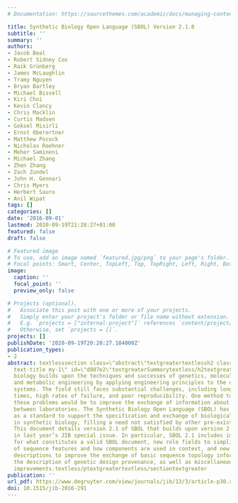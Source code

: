 ```yaml
---
# Documentation: https://sourcethemes.com/academic/docs/managing-content/

title: Synthetic Biology Open Language (SBOL) Version 2.1.0
subtitle: ''
summary: ''
authors:
- Jacob Beal
- Robert Sidney Cox
- Raik Grünberg
- James McLaughlin
- Tramy Nguyen
- Bryan Bartley
- Michael Bissell
- Kiri Choi
- Kevin Clancy
- Chris Macklin
- Curtis Madsen
- Goksel Misirli
- Ernst Oberortner
- Matthew Pocock
- Nicholas Roehner
- Meher Samineni
- Michael Zhang
- Zhen Zhang
- Zach Zundel
- John H. Gennari
- Chris Myers
- Herbert Sauro
- Anil Wipat
tags: []
categories: []
date: '2016-09-01'
lastmod: 2020-09-19T21:28:27+01:00
featured: false
draft: false

# Featured image
# To use, add an image named `featured.jpg/png` to your page's folder.
# Focal points: Smart, Center, TopLeft, Top, TopRight, Left, Right, BottomLeft, Bottom, BottomRight.
image:
  caption: ''
  focal_point: ''
  preview_only: false

# Projects (optional).
#   Associate this post with one or more of your projects.
#   Simply enter your project's folder or file name without extension.
#   E.g. `projects = ["internal-project"]` references `content/project/deep-learning/index.md`.
#   Otherwise, set `projects = []`.
projects: []
publishDate: '2020-09-19T20:28:27.184000Z'
publication_types:
- 2
abstract: textlesssection class=\"abstract\"textgreatertextlessh2 class=\"abstractTitle
  text-title my-1\" id=\"d807e2\"textgreaterSummarytextless/h2textgreatertextlessptextgreaterSynthetic
  biology builds upon the techniques and successes of genetics, molecular biology,
  and metabolic engineering by applying engineering principles to the design of biological
  systems. The field still faces substantial challenges, including long development
  times, high rates of failure, and poor reproducibility. One method to ameliorate
  these problems would be to improve the exchange of information about designed systems
  between laboratories. The Synthetic Biology Open Language (SBOL) has been developed
  as a standard to support the specification and exchange of biological design information
  in synthetic biology, filling a need not satisfied by other pre-existing standards.
  This document details version 2.1 of SBOL that builds upon version 2.0 published
  in last year’s JIB special issue. In particular, SBOL 2.1 includes improved rules
  for what constitutes a valid SBOL document, new role fields to simplify the expression
  of sequence features and how components are used in context, and new best practices
  descriptions to improve the exchange of basic sequence topology information and
  the description of genetic design provenance, as well as miscellaneous other minor
  improvements.textless/ptextgreatertextless/sectiontextgreater
publication: ''
url_pdf: https://www.degruyter.com/view/journals/jib/13/3/article-p30.xml
doi: 10.1515/jib-2016-291
---
```

